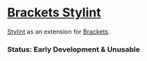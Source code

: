 # [Brackets Stylint](https://github.com/TheGonzalezDesigns/Brackets-Stylint#stylint)
[Stylint](https://rosspatton.github.io/stylint/) as an extension for [Brackets](Brackets.io).

### Status: Early Development & Unusable
